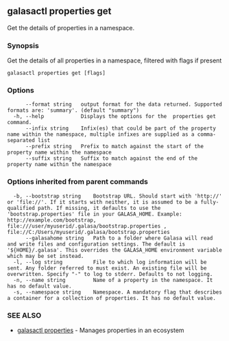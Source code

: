 ## galasactl properties get

Get the details of properties in a namespace.

### Synopsis

Get the details of all properties in a namespace, filtered with flags if present

```
galasactl properties get [flags]
```

### Options

```
      --format string   output format for the data returned. Supported formats are: 'summary'. (default "summary")
  -h, --help            Displays the options for the  properties get command.
      --infix string    Infix(es) that could be part of the property name within the namespace, multiple infixes are supplied as a comma-separated list
      --prefix string   Prefix to match against the start of the property name within the namespace
      --suffix string   Suffix to match against the end of the property name within the namespace
```

### Options inherited from parent commands

```
  -b, --bootstrap string    Bootstrap URL. Should start with 'http://' or 'file://'. If it starts with neither, it is assumed to be a fully-qualified path. If missing, it defaults to use the 'bootstrap.properties' file in your GALASA_HOME. Example: http://example.com/bootstrap, file:///user/myuserid/.galasa/bootstrap.properties , file://C:/Users/myuserid/.galasa/bootstrap.properties
      --galasahome string   Path to a folder where Galasa will read and write files and configuration settings. The default is '${HOME}/.galasa'. This overrides the GALASA_HOME environment variable which may be set instead.
  -l, --log string          File to which log information will be sent. Any folder referred to must exist. An existing file will be overwritten. Specify "-" to log to stderr. Defaults to not logging.
  -n, --name string         Name of a property in the namespace. It has no default value.
  -s, --namespace string    Namespace. A mandatory flag that describes a container for a collection of properties. It has no default value.
```

### SEE ALSO

* [galasactl properties](galasactl_properties.md)	 - Manages properties in an ecosystem

